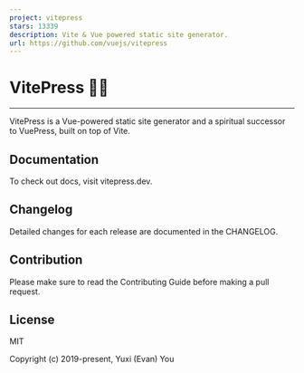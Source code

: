 ```yaml
---
project: vitepress
stars: 13339
description: Vite & Vue powered static site generator.
url: https://github.com/vuejs/vitepress
---
```


VitePress 📝💨
==============

* * *

VitePress is a Vue-powered static site generator and a spiritual successor to VuePress, built on top of Vite.

Documentation
-------------

To check out docs, visit vitepress.dev.

Changelog
---------

Detailed changes for each release are documented in the CHANGELOG.

Contribution
------------

Please make sure to read the Contributing Guide before making a pull request.

License
-------

MIT

Copyright (c) 2019-present, Yuxi (Evan) You
